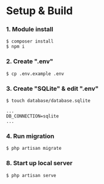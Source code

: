 # Setup & Build

### 1. Module install

```
$ composer install
$ npm i
```

### 2. Create ".env"

```
$ cp .env.example .env
```

### 3. Create "SQLite" & edit ".env"

```
$ touch database/database.sqlite
```

```
...
DB_CONNECTION=sqlite
...
```

### 4. Run migration

```
$ php artisan migrate
```

### 8. Start up local server

```
$ php artisan serve
```
